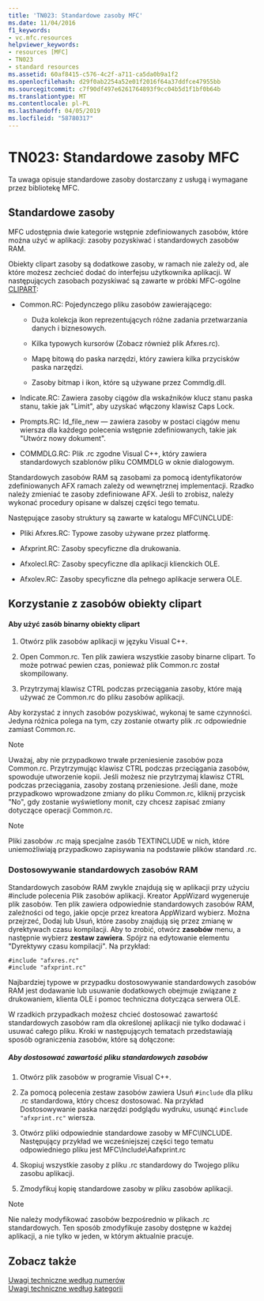 ```yaml
---
title: 'TN023: Standardowe zasoby MFC'
ms.date: 11/04/2016
f1_keywords:
- vc.mfc.resources
helpviewer_keywords:
- resources [MFC]
- TN023
- standard resources
ms.assetid: 60af8415-c576-4c2f-a711-ca5da0b9a1f2
ms.openlocfilehash: d29f0ab2254a52e01f2016f64a37ddfce47955bb
ms.sourcegitcommit: c7f90df497e6261764893f9cc04b5d1f1bf0b64b
ms.translationtype: MT
ms.contentlocale: pl-PL
ms.lasthandoff: 04/05/2019
ms.locfileid: "58780317"
---
```

# <a name="tn023-standard-mfc-resources"></a>TN023: Standardowe zasoby MFC

Ta uwaga opisuje standardowe zasoby dostarczany z usługą i wymagane przez bibliotekę MFC.

## <a name="standard-resources"></a>Standardowe zasoby

MFC udostępnia dwie kategorie wstępnie zdefiniowanych zasobów, które można użyć w aplikacji: zasoby pozyskiwać i standardowych zasobów RAM.

Obiekty clipart zasoby są dodatkowe zasoby, w ramach nie zależy od, ale które możesz zechcieć dodać do interfejsu użytkownika aplikacji. W następujących zasobach pozyskiwać są zawarte w próbki MFC-ogólne [CLIPART](../overview/visual-cpp-samples.md):

- Common.RC: Pojedynczego pliku zasobów zawierającego:

   - Duża kolekcja ikon reprezentujących różne zadania przetwarzania danych i biznesowych.

   - Kilka typowych kursorów (Zobacz również plik Afxres.rc).

   - Mapę bitową do paska narzędzi, który zawiera kilka przycisków paska narzędzi.

   - Zasoby bitmap i ikon, które są używane przez Commdlg.dll.

- Indicate.RC: Zawiera zasoby ciągów dla wskaźników klucz stanu paska stanu, takie jak "Limit", aby uzyskać włączony klawisz Caps Lock.

- Prompts.RC: Id_file_new — zawiera zasoby w postaci ciągów menu wiersza dla każdego polecenia wstępnie zdefiniowanych, takie jak "Utwórz nowy dokument".

- COMMDLG.RC: Plik .rc zgodne Visual C++, który zawiera standardowych szablonów pliku COMMDLG w oknie dialogowym.

Standardowych zasobów RAM są zasobami za pomocą identyfikatorów zdefiniowanych AFX ramach zależy od wewnętrznej implementacji. Rzadko należy zmieniać te zasoby zdefiniowane AFX. Jeśli to zrobisz, należy wykonać procedury opisane w dalszej części tego tematu.

Następujące zasoby struktury są zawarte w katalogu MFC\INCLUDE:

- Pliki Afxres.RC: Typowe zasoby używane przez platformę.

- Afxprint.RC: Zasoby specyficzne dla drukowania.

- Afxolecl.RC: Zasoby specyficzne dla aplikacji klienckich OLE.

- Afxolev.RC: Zasoby specyficzne dla pełnego aplikacje serwera OLE.

## <a name="using-clip-art-resources"></a>Korzystanie z zasobów obiekty clipart

#### <a name="to-use-a-clip-art-binary-resource"></a>Aby użyć zasób binarny obiekty clipart

1. Otwórz plik zasobów aplikacji w języku Visual C++.

1. Open Common.rc. Ten plik zawiera wszystkie zasoby binarne clipart. To może potrwać pewien czas, ponieważ plik Common.rc został skompilowany.

1. Przytrzymaj klawisz CTRL podczas przeciągania zasoby, które mają używać ze Common.rc do pliku zasobów aplikacji.

Aby korzystać z innych zasobów pozyskiwać, wykonaj te same czynności. Jedyna różnica polega na tym, czy zostanie otwarty plik .rc odpowiednie zamiast Common.rc.

> [!NOTE]
>  Uważaj, aby nie przypadkowo trwałe przeniesienie zasobów poza Common.rc. Przytrzymując klawisz CTRL podczas przeciągania zasobów, spowoduje utworzenie kopii. Jeśli możesz nie przytrzymaj klawisz CTRL podczas przeciągania, zasoby zostaną przeniesione. Jeśli dane, może przypadkowo wprowadzone zmiany do pliku Common.rc, kliknij przycisk "No", gdy zostanie wyświetlony monit, czy chcesz zapisać zmiany dotyczące operacji Common.rc.

> [!NOTE]
>  Pliki zasobów .rc mają specjalne zasób TEXTINCLUDE w nich, które uniemożliwiają przypadkowo zapisywania na podstawie plików standard .rc.

### <a name="customizing-standard-framework-resources"></a>Dostosowywanie standardowych zasobów RAM

Standardowych zasobów RAM zwykle znajdują się w aplikacji przy użyciu #include polecenia Plik zasobów aplikacji. Kreator AppWizard wygeneruje plik zasobów. Ten plik zawiera odpowiednie standardowych zasobów RAM, zależności od tego, jakie opcje przez kreatora AppWizard wybierz. Można przejrzeć, Dodaj lub Usuń, które zasoby znajdują się przez zmianę w dyrektywach czasu kompilacji. Aby to zrobić, otwórz **zasobów** menu, a następnie wybierz **zestaw zawiera**. Spójrz na edytowanie elementu "Dyrektywy czasu kompilacji". Na przykład:

```
#include "afxres.rc"
#include "afxprint.rc"
```

Najbardziej typowe w przypadku dostosowywanie standardowych zasobów RAM jest dodawanie lub usuwanie dodatkowych obejmuje związane z drukowaniem, klienta OLE i pomoc techniczna dotycząca serwera OLE.

W rzadkich przypadkach możesz chcieć dostosować zawartość standardowych zasobów ram dla określonej aplikacji nie tylko dodawać i usuwać całego pliku. Kroki w następujących tematach przedstawiają sposób ograniczenia zasobów, które są dołączone:

##### <a name="to-customize-the-contents-of-a-standard-resource-file"></a>Aby dostosować zawartość pliku standardowych zasobów

1. Otwórz plik zasobów w programie Visual C++.

1. Za pomocą polecenia zestaw zasobów zawiera Usuń `#include` dla pliku .rc standardowa, który chcesz dostosować. Na przykład Dostosowywanie paska narzędzi podglądu wydruku, usunąć `#include "afxprint.rc"` wiersza.

1. Otwórz pliki odpowiednie standardowe zasoby w MFC\INCLUDE. Następujący przykład we wcześniejszej części tego tematu odpowiedniego pliku jest MFC\Include\Aafxprint.rc

1. Skopiuj wszystkie zasoby z pliku .rc standardowy do Twojego pliku zasobu aplikacji.

1. Zmodyfikuj kopię standardowe zasoby w pliku zasobów aplikacji.

> [!NOTE]
>  Nie należy modyfikować zasobów bezpośrednio w plikach .rc standardowych. Ten sposób zmodyfikuje zasoby dostępne w każdej aplikacji, a nie tylko w jeden, w którym aktualnie pracuje.

## <a name="see-also"></a>Zobacz także

[Uwagi techniczne według numerów](../mfc/technical-notes-by-number.md)<br/>
[Uwagi techniczne według kategorii](../mfc/technical-notes-by-category.md)
